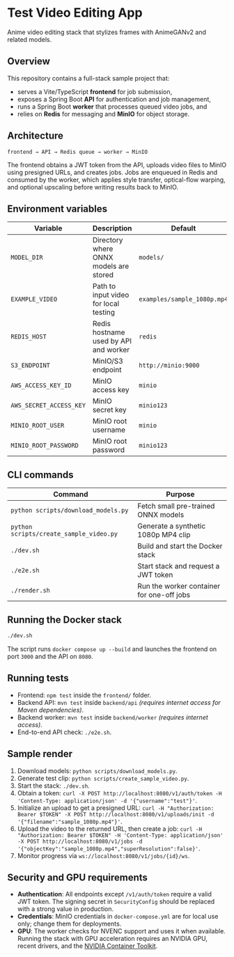 # Test Video Editing App

Anime video editing stack that stylizes frames with AnimeGANv2 and related models.

## Overview

This repository contains a full-stack sample project that:

- serves a Vite/TypeScript **frontend** for job submission,
- exposes a Spring Boot **API** for authentication and job management,
- runs a Spring Boot **worker** that processes queued video jobs, and
- relies on **Redis** for messaging and **MinIO** for object storage.

## Architecture

```
frontend → API → Redis queue → worker → MinIO
```

The frontend obtains a JWT token from the API, uploads video files to MinIO using
presigned URLs, and creates jobs. Jobs are enqueued in Redis and consumed by the
worker, which applies style transfer, optical-flow warping, and optional upscaling
before writing results back to MinIO.

## Environment variables

| Variable                | Description                                  | Default                |
| ----------------------- | -------------------------------------------- | ---------------------- |
| `MODEL_DIR`             | Directory where ONNX models are stored       | `models/`              |
| `EXAMPLE_VIDEO`         | Path to input video for local testing        | `examples/sample_1080p.mp4` |
| `REDIS_HOST`            | Redis hostname used by API and worker        | `redis`                |
| `S3_ENDPOINT`           | MinIO/S3 endpoint                            | `http://minio:9000`    |
| `AWS_ACCESS_KEY_ID`     | MinIO access key                             | `minio`                |
| `AWS_SECRET_ACCESS_KEY` | MinIO secret key                             | `minio123`             |
| `MINIO_ROOT_USER`       | MinIO root username                          | `minio`                |
| `MINIO_ROOT_PASSWORD`   | MinIO root password                          | `minio123`             |

## CLI commands

| Command                                 | Purpose                                   |
| --------------------------------------- | ----------------------------------------- |
| `python scripts/download_models.py`     | Fetch small pre-trained ONNX models       |
| `python scripts/create_sample_video.py` | Generate a synthetic 1080p MP4 clip       |
| `./dev.sh`                              | Build and start the Docker stack          |
| `./e2e.sh`                              | Start stack and request a JWT token       |
| `./render.sh`                           | Run the worker container for one-off jobs |

## Running the Docker stack

```bash
./dev.sh
```

The script runs `docker compose up --build` and launches the frontend on port
`3000` and the API on `8080`.

## Running tests

- Frontend: `npm test` inside the `frontend/` folder.
- Backend API: `mvn test` inside `backend/api` *(requires internet access for Maven dependencies)*.
- Backend worker: `mvn test` inside `backend/worker` *(requires internet access)*.
- End-to-end API check: `./e2e.sh`.

## Sample render

1. Download models: `python scripts/download_models.py`.
2. Generate test clip: `python scripts/create_sample_video.py`.
3. Start the stack: `./dev.sh`.
4. Obtain a token: `curl -X POST http://localhost:8080/v1/auth/token -H 'Content-Type: application/json' -d '{"username":"test"}'`.
5. Initialize an upload to get a presigned URL: `curl -H "Authorization: Bearer $TOKEN" -X POST http://localhost:8080/v1/uploads/init -d '{"filename":"sample_1080p.mp4"}'`.
6. Upload the video to the returned URL, then create a job:
   `curl -H "Authorization: Bearer $TOKEN" -H 'Content-Type: application/json' -X POST http://localhost:8080/v1/jobs -d '{"objectKey":"sample_1080p.mp4","superResolution":false}'`.
7. Monitor progress via `ws://localhost:8080/v1/jobs/{id}/ws`.

## Security and GPU requirements

- **Authentication**: All endpoints except `/v1/auth/token` require a valid JWT token. The signing secret in `SecurityConfig` should be replaced with a strong value in production.
- **Credentials**: MinIO credentials in `docker-compose.yml` are for local use only; change them for deployments.
- **GPU**: The worker checks for NVENC support and uses it when available. Running the stack with GPU acceleration requires an NVIDIA GPU, recent drivers, and the [NVIDIA Container Toolkit](https://docs.nvidia.com/datacenter/cloud-native/container-toolkit/latest/overview.html).


